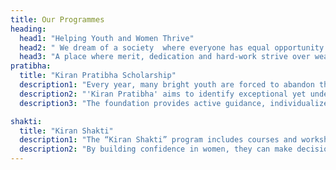 ```yaml
---
title: Our Programmes
heading:
  head1: "Helping Youth and Women Thrive"
  head2: " We dream of a society  where everyone has equal opportunity to succeed. "
  head3: "A place where merit, dedication and hard-work strive over wealth, social status and connections. "
pratibha:
  title: "Kiran Pratibha Scholarship"
  description1: "Every year, many bright youth are forced to abandon their hopes and dreams, battling harsh realities of life at the cost of their future."
  description2: "'Kiran Pratibha' aims to identify exceptional yet underprivileged youth and support their endeavors in Education, Sports, or Art, aligned with their interests and abilities."
  description3: "The foundation provides active guidance, individualized mentoring, and full financial support to help them thrive."

shakti:
  title: "Kiran Shakti"
  description1: "The “Kiran Shakti” program includes courses and workshops for women in their native language. Participants are being trained in law and legal rights, digital and financial skills."
  description2: "By building confidence in women, they can make decisions with knowledge, be a catalyst for change  and help build a foundation for a strong and resilient society."
---
```

